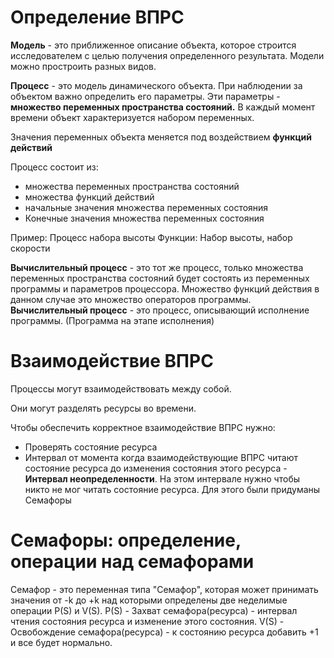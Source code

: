 # Определение ВПРС #

**Модель** - это приближенное описание объекта, которое строится исследователем с целью получения определенного результата.
Модели можно простроить разных видов.

**Процесс** - это модель динамического объекта. 
При наблюдении за объектом важно определить его параметры.
Эти параметры - **множество переменных пространства состояний.**
В каждый момент времени объект характеризуется набором переменных.

Значения переменных объекта меняется под воздействием **функций действий**

Процесс состоит из:
- множества переменных пространства состояний
- множества функций действий
- начальные значения множества переменных состояния
- Конечные значения множества переменных состояния

Пример: Процесс набора высоты
Функции: Набор высоты, набор скорости

**Вычислительный процесс** - это тот же процесс, только множества переменных пространства состояний будет состоять из переменных программы и параметров процессора. Множество функций действия в данном случае это множество операторов программы.
**Вычислительный процесс** - это процесс, описывающий исполнение программы.
(Программа на этапе исполнения)

# Взаимодействие ВПРС #

Процессы могут взаимодействовать между собой.

Они могут разделять ресурсы во времени.

Чтобы обеспечить корректное взаимодействие ВПРС нужно:
- Проверять состояние ресурса
- Интервал от момента когда взаимодействующие ВПРС читают состояние ресурса до изменения состояния этого ресурса - **Интервал неопределенности**. На этом интервале нужно чтобы никто не мог читать состояние ресурса. Для этого были придуманы Семафоры

# Семафоры: определение, операции над семафорами

Семафор - это переменная типа "Семафор", которая может принимать значения от -k до +k над которыми определены две неделимые операции P(S) и V(S).
P(S) - Захват семафора(ресурса) - интервал чтения состояния ресурса и изменение этого состояния.
V(S) - Освобождение семафора(ресурса) - к состоянию ресурса добавить +1 и все будет нормально.

# 